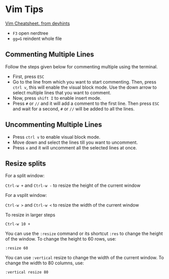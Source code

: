 # Vim Tips

[Vim Cheatsheet. from devhints](https://devhints.io/vim)

- `F3` open nerdtree
- `gg=G` reindent whole file

## Commenting Multiple Lines

Follow the steps given below for commenting multiple using the terminal.

- First, press `ESC`
- Go to the line from which you want to start commenting. Then, press `ctrl v`, this will enable the visual block mode. Use the down arrow to select multiple lines that you want to comment.
- Now, press `shift I` to enable insert mode.
- Press `#` or `//` and it will add a comment to the first line. Then press `ESC` and wait for a second, `#` or `//` will be added to all the lines.

## Uncommenting Multiple Lines

- Press `ctrl v` to enable visual block mode.
- Move down and select the lines till you want to uncomment.
- Press `x` and it will uncomment all the selected lines at once.

## Resize splits

For a split window:

`Ctrl-w +` and `Ctrl-w -` to resize the height of the current window

For a vsplit window:

`Ctrl-w >` and `Ctrl-w <` to resize the width of the current window

To resize in larger steps

`Ctrl-w 10 +`

You can use the `:resize` command or its shortcut `:res` to change the height of the window. To change the height to 60 rows, use:

    :resize 60

You can use `:vertical` resize to change the width of the current window. To change the width to 80 columns, use:

    :vertical resize 80
